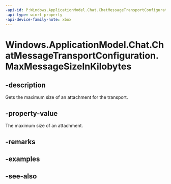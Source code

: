 ```yaml
---
-api-id: P:Windows.ApplicationModel.Chat.ChatMessageTransportConfiguration.MaxMessageSizeInKilobytes
-api-type: winrt property
-api-device-family-note: xbox
---
```


<!-- Property syntax
public int MaxMessageSizeInKilobytes { get; }
-->

# Windows.ApplicationModel.Chat.ChatMessageTransportConfiguration.MaxMessageSizeInKilobytes

## -description
Gets the maximum size of an attachment for the transport.

## -property-value
The maximum size of an attachment.

## -remarks

## -examples

## -see-also
